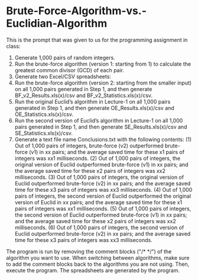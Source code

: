 # Brute-Force-Algorithm-vs.-Euclidian-Algorithm

This is the prompt that was given to us for the programming assignment in class:

1.	Generate 1,000 pairs of random integers.
2.	Run the brute-force algorithm (version 1: starting from 1) to calculate the greatest common divisor (GCD) of each pair.
3.	Generate two Excel/CSV spreadsheets:
4.	Run the brute-force algorithm (version 2: starting from the smaller input) on all 1,000 pairs generated in Step 1, and then generate BF_v2_Results.xls(x)/csv and BF_v2_Statistics.xls(x)/csv.
5.	Run the original Euclid’s algorithm in Lecture-1 on all 1,000 pairs generated in Step 1, and then generate OE_Results.xls(x)/csv and OE_Statistics.xls(x)/csv.
6.	Run the second version of Euclid’s algorithm in Lecture-1 on all 1,000 pairs generated in Step 1, and then generate SE_Results.xls(x)/csv and SE_Statistics.xls(x)/csv.
7.	Generate a text file name Conclusions.txt with the following contents:
(1)	Out of 1,000 pairs of integers, brute-force (v2) outperformed brute-force (v1) in xx pairs; and the average saved time for these x1 pairs of integers was xx1 milliseconds.
(2)	Out of 1,000 pairs of integers, the original version of Euclid outperformed brute-force (v1) in xx pairs; and the average saved time for these x2 pairs of integers was xx2 milliseconds.
(3)	Out of 1,000 pairs of integers, the original version of Euclid outperformed brute-force (v2) in xx pairs; and the average saved time for these x3 pairs of integers was xx3 milliseconds.
(4)	Out of 1,000 pairs of integers, the second version of Euclid outperformed the original version of Euclid in xx pairs; and the average saved time for these x1 pairs of integers was xx1 milliseconds.
(5)	Out of 1,000 pairs of integers, the second version of Euclid outperformed brute-force (v1) in xx pairs; and the average saved time for these x2 pairs of integers was xx2 milliseconds.
(6)	Out of 1,000 pairs of integers, the second version of Euclid outperformed brute-force (v2) in xx pairs; and the average saved time for these x3 pairs of integers was xx3 milliseconds.


The program is run by removing the comment blocks ("/* */") of the algorithm you want to use. When switching between algorithms, make sure to add the comment blocks back to the algorithms you are not using. Then, execute the program. The spreadsheets are generated by the program.
